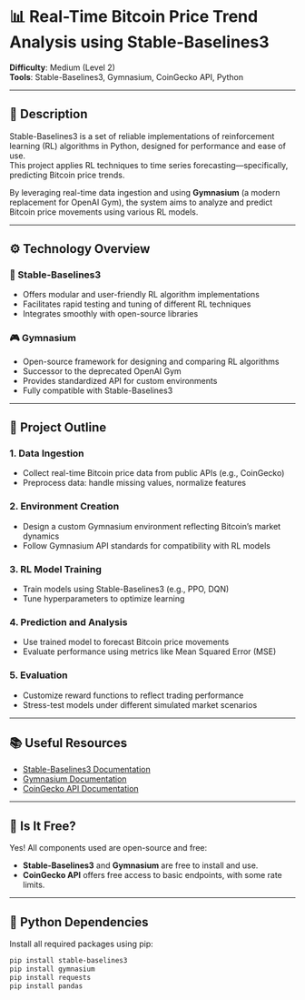 # 📊 Real-Time Bitcoin Price Trend Analysis using Stable-Baselines3

**Difficulty**: Medium (Level 2)  
**Tools**: Stable-Baselines3, Gymnasium, CoinGecko API, Python

---

## 🧠 Description

Stable-Baselines3 is a set of reliable implementations of reinforcement learning (RL) algorithms in Python, designed for performance and ease of use.  
This project applies RL techniques to time series forecasting—specifically, predicting Bitcoin price trends.

By leveraging real-time data ingestion and using **Gymnasium** (a modern replacement for OpenAI Gym), the system aims to analyze and predict Bitcoin price movements using various RL models.

---

## ⚙️ Technology Overview

### 🔧 Stable-Baselines3
- Offers modular and user-friendly RL algorithm implementations
- Facilitates rapid testing and tuning of different RL techniques
- Integrates smoothly with open-source libraries

### 🎮 Gymnasium
- Open-source framework for designing and comparing RL algorithms
- Successor to the deprecated OpenAI Gym
- Provides standardized API for custom environments
- Fully compatible with Stable-Baselines3

---

## 🧩 Project Outline

### 1. **Data Ingestion**
- Collect real-time Bitcoin price data from public APIs (e.g., CoinGecko)
- Preprocess data: handle missing values, normalize features

### 2. **Environment Creation**
- Design a custom Gymnasium environment reflecting Bitcoin’s market dynamics
- Follow Gymnasium API standards for compatibility with RL models

### 3. **RL Model Training**
- Train models using Stable-Baselines3 (e.g., PPO, DQN)
- Tune hyperparameters to optimize learning

### 4. **Prediction and Analysis**
- Use trained model to forecast Bitcoin price movements
- Evaluate performance using metrics like Mean Squared Error (MSE)

### 5. **Evaluation**
- Customize reward functions to reflect trading performance
- Stress-test models under different simulated market scenarios

---

## 📚 Useful Resources

- [Stable-Baselines3 Documentation](https://stable-baselines3.readthedocs.io/)
- [Gymnasium Documentation](https://gymnasium.farama.org/)
- [CoinGecko API Documentation](https://www.coingecko.com/en/api)

---

## 💸 Is It Free?

Yes! All components used are open-source and free:
- **Stable-Baselines3** and **Gymnasium** are free to install and use.
- **CoinGecko API** offers free access to basic endpoints, with some rate limits.

---

## 🐍 Python Dependencies

Install all required packages using pip:

```bash
pip install stable-baselines3
pip install gymnasium
pip install requests
pip install pandas
